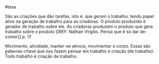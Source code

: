 #tese 

São as criações que dão tarefas, isto é, que geram o trabalho, tendo papel ativo na geração de trabalho para as criadoras. O produto produzido é gerador de trabalho sobre ele. As criadoras produzem o produto que gera trabalho sobre o produto [[REF. Nathan Virgilio. Pensa que é só dar de-comer]] p. 17 

Movimento, atividade, manter-se ativo/a, movimentar o corpo. Essas são palavras-chave que nos fazem pensar em trabalho e criação (de trabalho). Todo trabalho é criação de trabalho. 
